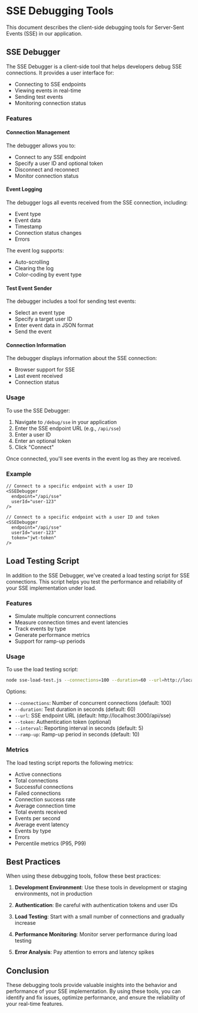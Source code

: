 # SSE Debugging Tools

This document describes the client-side debugging tools for Server-Sent Events (SSE) in our application.

## SSE Debugger

The SSE Debugger is a client-side tool that helps developers debug SSE connections. It provides a user interface for:

- Connecting to SSE endpoints
- Viewing events in real-time
- Sending test events
- Monitoring connection status

### Features

#### Connection Management

The debugger allows you to:

- Connect to any SSE endpoint
- Specify a user ID and optional token
- Disconnect and reconnect
- Monitor connection status

#### Event Logging

The debugger logs all events received from the SSE connection, including:

- Event type
- Event data
- Timestamp
- Connection status changes
- Errors

The event log supports:

- Auto-scrolling
- Clearing the log
- Color-coding by event type

#### Test Event Sender

The debugger includes a tool for sending test events:

- Select an event type
- Specify a target user ID
- Enter event data in JSON format
- Send the event

#### Connection Information

The debugger displays information about the SSE connection:

- Browser support for SSE
- Last event received
- Connection status

### Usage

To use the SSE Debugger:

1. Navigate to `/debug/sse` in your application
2. Enter the SSE endpoint URL (e.g., `/api/sse`)
3. Enter a user ID
4. Enter an optional token
5. Click "Connect"

Once connected, you'll see events in the event log as they are received.

### Example

```tsx
// Connect to a specific endpoint with a user ID
<SSEDebugger
  endpoint="/api/sse"
  userId="user-123"
/>

// Connect to a specific endpoint with a user ID and token
<SSEDebugger
  endpoint="/api/sse"
  userId="user-123"
  token="jwt-token"
/>
```

## Load Testing Script

In addition to the SSE Debugger, we've created a load testing script for SSE connections. This script helps you test the performance and reliability of your SSE implementation under load.

### Features

- Simulate multiple concurrent connections
- Measure connection times and event latencies
- Track events by type
- Generate performance metrics
- Support for ramp-up periods

### Usage

To use the load testing script:

```bash
node sse-load-test.js --connections=100 --duration=60 --url=http://localhost:3000/api/sse
```

Options:

- `--connections`: Number of concurrent connections (default: 100)
- `--duration`: Test duration in seconds (default: 60)
- `--url`: SSE endpoint URL (default: http://localhost:3000/api/sse)
- `--token`: Authentication token (optional)
- `--interval`: Reporting interval in seconds (default: 5)
- `--ramp-up`: Ramp-up period in seconds (default: 10)

### Metrics

The load testing script reports the following metrics:

- Active connections
- Total connections
- Successful connections
- Failed connections
- Connection success rate
- Average connection time
- Total events received
- Events per second
- Average event latency
- Events by type
- Errors
- Percentile metrics (P95, P99)

## Best Practices

When using these debugging tools, follow these best practices:

1. **Development Environment**: Use these tools in development or staging environments, not in production

2. **Authentication**: Be careful with authentication tokens and user IDs

3. **Load Testing**: Start with a small number of connections and gradually increase

4. **Performance Monitoring**: Monitor server performance during load testing

5. **Error Analysis**: Pay attention to errors and latency spikes

## Conclusion

These debugging tools provide valuable insights into the behavior and performance of your SSE implementation. By using these tools, you can identify and fix issues, optimize performance, and ensure the reliability of your real-time features.

